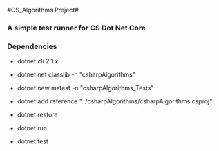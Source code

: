 #CS_Algorithms Project#

### A simple test runner for CS Dot Net Core ###

### Dependencies ###
* dotnet cli 2.1.x

* dotnet net classlib -n "csharpAlgorithms"
* dotnet new mstest -n "csharpAlgorithms_Tests"
* dotnet add reference "../csharpAlgorithms/csharpAlgorithms.csproj"
* dotnet restore
* dotnet run
* dotnet test
